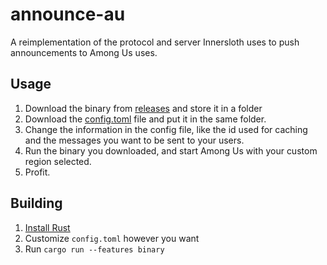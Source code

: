 # announce-au
A reimplementation of the protocol and server Innersloth uses to push announcements to Among Us uses.

## Usage
1. Download the binary from [releases](https://github.com/Sanae6/announce/releases/tag/tag-master)
and store it in a folder
2. Download the [config.toml](https://github.com/Sanae6/announce/blob/master/config.toml) file and
put it in the same folder.
3. Change the information in the config file, like the id used for caching and the messages you want to be sent to your users.
4. Run the binary you downloaded, and start Among Us with your custom region selected.
5. Profit.

## Building
1. [Install Rust](https://rustup.rs/)
2. Customize `config.toml` however you want
2. Run `cargo run --features binary`
